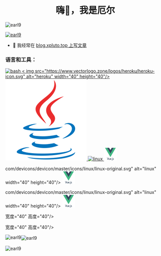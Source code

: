 <h1 align="center">嗨👋，我是厄尔</h1>
<p align="left"> <img src="https://komarev.com/ghpvc/?username=earl9&label=Profile%20views&color =0e75b6&style=flat" alt="earl9" /> </p>

<p align="left"> <a href="https://github.com/ryo-ma/github-profile-trophy"><img src="https://github-profile-trophy.vercel.app/?username=earl9" alt="earl9" /></a> </p>

- 📝 我经常在 [blog.xpluto.top 上写文章](blog.xpluto.top)


<h3 align="left">语言和工具：</h3>
<p align="left"> <a href="https://www.gnu.org/software/bash/" target="_blank"> <img src="https://www.vectorlogo.zone/logos /gnu_bash/gnu_bash-icon.svg" alt="bash" width="40" height="40"/> </a> <a href="https://heroku.com" target="_blank"> < img src="https://www.vectorlogo.zone/logos/heroku/heroku-icon.svg" alt="heroku" width="40" height="40"/> </a> <a href=" https://www.java.com" target="_blank"> <img src="https://raw.githubusercontent.com/devicons/devicon/master/icons/java/java-original.svg" alt=" java”宽度=“40”高度=“40”/> </a> <a href="https://www.linux.org/" target="_blank"> <img src="https://raw.githubusercontent.com/devicons/devicon/master/icons /linux/linux-original.svg" alt="linux" width="40" height="40"/> </a> <a href="https://vuejs.org/" target="_blank"> <img src="https://raw.githubusercontent.com/devicons/devicon/master/icons/vuejs/vuejs-original-wordmark.svg" alt="vuejs" width="40" height="40"/> </a> </p>com/devicons/devicon/master/icons/linux/linux-original.svg" alt="linux" width="40" height="40"/> </a> <a href="https://vuejs. org/" target="_blank"> <img src="https://raw.githubusercontent.com/devicons/devicon/master/icons/vuejs/vuejs-original-wordmark.svg" alt="vuejs" width=" 40" 高度="40"/> </a> </p>com/devicons/devicon/master/icons/linux/linux-original.svg" alt="linux" width="40" height="40"/> </a> <a href="https://vuejs. org/" target="_blank"> <img src="https://raw.githubusercontent.com/devicons/devicon/master/icons/vuejs/vuejs-original-wordmark.svg" alt="vuejs" width=" 40" 高度="40"/> </a> </p>宽度="40" 高度="40"/> </a> </p>宽度="40" 高度="40"/> </a> </p>

<p><img align="left" src="https://github-readme-stats.vercel.app/api/top-langs?username=earl9&show_icons=true&locale=en&layout=compact" alt="earl9" /> </p>

<p> <img align="center" src="https://github-readme-stats.vercel.app/api?username=earl9&show_icons=true&locale=en" alt="earl9" /> </p>

<p><img align="center" src="https://github-readme-streak-stats.herokuapp.com/?user=earl9&" alt="earl9" /></p>
